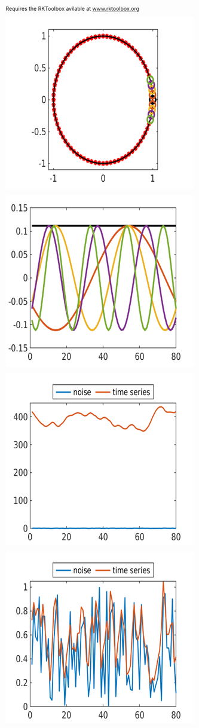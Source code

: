 Requires the RKToolbox avilable at www.rktoolbox.org

<p align="center">
  <img title="Figure 1A" width="600" height="460" src="./figure1A.png">
</p>
<p align="center">
  <img title="Figure 1B" width="600" height="460" src="./figure1B.png">
</p>
<p align="center">
  <img title="Figure 2A" width="600" height="460" src="./figure2A.png">
</p>
<p align="center">
  <img title="Figure 2B" width="600" height="460" src="./figure2B.png">
</p>
